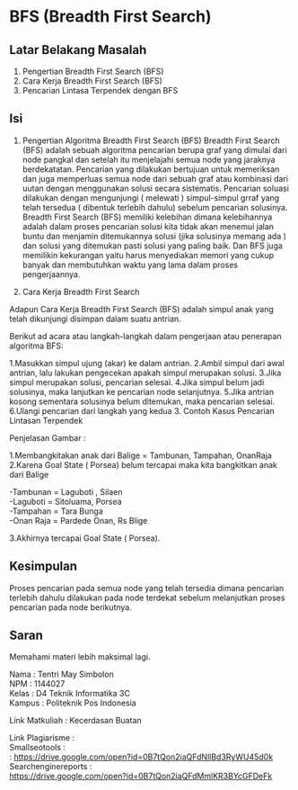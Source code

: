 # BFS (Breadth First Search)

## Latar Belakang Masalah
1. Pengertian Breadth First Search (BFS)
2. Cara Kerja Breadth First Search (BFS)
3. Pencarian Lintasa Terpendek dengan BFS

## Isi
1. Pengertian Algoritma Breadth First Search (BFS)
Breadth First Search (BFS) adalah sebuah algoritma pencarian berupa graf yang dimulai dari node pangkal dan setelah itu menjelajahi semua node yang jaraknya berdekatatan. Pencarian yang dilakukan bertujuan untuk memeriksan dan juga memperluas semua node dari sebuah graf atau kombinasi dari uutan dengan menggunakan solusi secara sistematis. Pencarian soluasi dilakukan dengan mengunjungi ( melewati ) simpul-simpul grraf yang telah tersedua ( dibentuk terlebih dahulu) sebelum pencarian solusinya.
Breadth First Search (BFS) memiliki kelebihan dimana kelebihannya adalah dalam proses pencarian solusi kita tidak akan menemui jalan buntu dan menjamin ditemukannya solusi (jika solusinya memang ada ) dan solusi yang ditemukan pasti solusi yang paling baik. Dan BFS juga memilikin kekurangan yaitu harus menyediakan memori yang cukup banyak dan membutuhkan waktu yang lama dalam proses pengerjaannya.


2. Cara Kerja Breadth First Search

Adapun Cara Kerja Breadth First Search (BFS) adalah simpul anak yang telah dikunjungi disimpan dalam suatu antrian. 

Berikut ad acara atau langkah-langkah dalam pengerjaan atau penerapan algoritma BFS: <br>

1.Masukkan simpul ujung (akar) ke dalam antrian.
2.Ambil simpul dari awal antrian, lalu lakukan pengecekan apakah simpul merupakan solusi.
3.Jika simpul merupakan solusi, pencarian selesai.
4.Jika simpul belum jadi solusinya, maka lanjutkan ke pencarian node selanjutnya.
5.Jika antrian kosong sementara solusinya belum ditemukan, maka pencarian selesai.
6.Ulangi pencarian dari langkah yang kedua
3. Contoh Kasus Pencarian Lintasan Terpendek

Penjelasan Gambar : <br>

1.Membangkitakan anak dari Balige = Tambunan, Tampahan, OnanRaja <br>
2.Karena Goal State ( Porsea) belum tercapai maka kita bangkitkan anak dari Balige<br>

-Tambunan = Laguboti , Silaen <br>
-Laguboti = Sitoluama,  Porsea <br>
-Tampahan = Tara Bunga <br>
-Onan Raja = Pardede Onan, Rs Blige <br>

3.Akhirnya tercapai Goal State ( Porsea). <br>

## Kesimpulan
Proses pencarian pada semua node yang telah tersedia dimana pencarian terlebih dahulu dilakukan pada node terdekat sebelum melanjutkan proses pencarian pada node berikutnya.

## Saran
Memahami materi lebih maksimal lagi. <br>

Nama : Tentri May Simbolon<br>
NPM : 1144027<br>
Kelas : D4 Teknik Informatika 3C<br>
Kampus : Politeknik Pos Indonesia

Link Matkuliah : Kecerdasan Buatan

Link Plagiarisme :<br>
Smallseotools :<br>
: https://drive.google.com/open?id=0B7tQon2iaQFdNllBd3RyWU45d0k<br>
Searchenginereports : <br>
https://drive.google.com/open?id=0B7tQon2iaQFdMmlKR3BYcGFDeFk 
 

